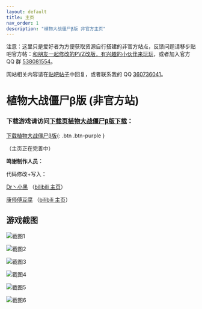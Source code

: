 ```yaml
---
layout: default
title: 主页
nav_order: 1
description: "植物大战僵尸β版 非官方主页"
---
```


注意：这里只是爱好者为方便获取资源自行搭建的非官方站点，反馈问题请移步贴吧官方帖：[和朋友一起修改的PVZ改版，有兴趣的小伙伴来玩玩](https://tieba.baidu.com/p/6213298134)，或者加入官方 QQ 群 [538081554](https://jq.qq.com/?_wv=1027&k=5aAFsMt)。

网站相关内容请在[贴吧帖子](https://tieba.baidu.com/p/6473144188)中回复，或者联系我的 QQ [360736041](/warn.html)。

# 植物大战僵尸β版 (非官方站)

### **下载游戏请访问[下载页植物大战僵尸β版下载](/download.html)：**

[下载植物大战僵尸β版](https://pvz-beta.site/download.html){: .btn .btn-purple }



（主页正在完善中）

**鸣谢制作人员：**

代码修改+写入：

[Dr丶小黑](http://tieba.baidu.com/home/main?un=%E7%89%9B%E4%BA%8C%E9%BE%99%E7%96%BC) （[bilibili 主页](https://space.bilibili.com/12952765)）

[康师傅豆腐](http://tieba.baidu.com/home/main?un=%E5%BA%B7%E5%B8%88%E5%82%85%E8%B1%86%E8%85%90) （[bilibili 主页](https://space.bilibili.com/98965051)）


## 游戏截图

![截图1](https://s2.ax1x.com/2020/02/04/1BSX9g.png)

![截图2](https://s2.ax1x.com/2020/02/04/1BSxjs.jpg)

![截图3](https://s2.ax1x.com/2020/02/04/1BpSun.jpg)

![截图4](https://s2.ax1x.com/2020/02/04/1Bp9H0.gif)

![截图5](https://s2.ax1x.com/2020/02/04/1BppBq.png)

![截图6](https://s2.ax1x.com/2020/02/04/1BpPEV.png)